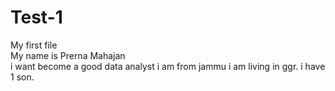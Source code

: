# Test-1
My first file
<br>
My name is Prerna Mahajan
<br>
i want become a good data analyst
i am from jammu
i am living in ggr.
i have 1 son.